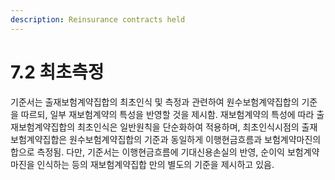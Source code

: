 ```yaml
---
description: Reinsurance contracts held
---
```


# 7.2 최초측정

기준서는 출재보험계약집합의 최초인식 및 측정과 관련하여 원수보험계약집합의 기준을 따르되, 일부 재보험계약의 특성을 반영할 것을 제시함. 재보험계약의 특성에 따라 출재보험계약집합의 최초인식은 일반원칙을 단순화하여 적용하며, 최초인식시점의 출재보험계약집합은 원수보험계약집합의 기준과 동일하게 이행현금흐름과 보험계약마진의 합으로 측정됨. 다만, 기준서는 이행현금흐름에 기대신용손실의 반영, 순이익 보험계약마진을 인식하는 등의 재보험계약집합 만의 별도의 기준을 제시하고 있음.&#x20;
